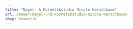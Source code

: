 ```yaml
---
title: "Nagel- & Kosmetikstudio Nicole Kerschbaum"
url: /mauer/nagel-und-kosmetikstudio-nicole-kerschbaum/
shop: Kosmetik
---
```

